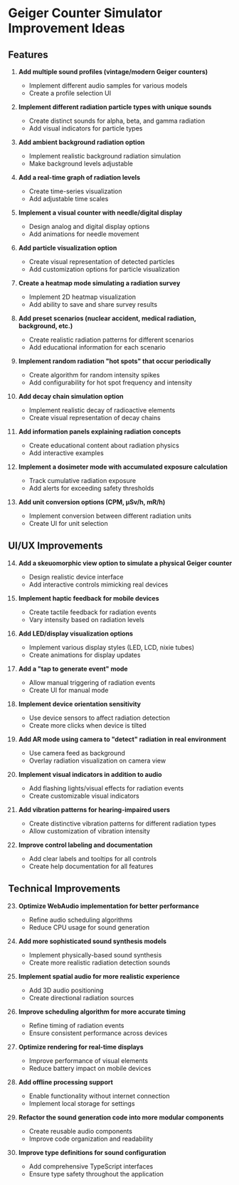 # Geiger Counter Simulator Improvement Ideas

## Features

1. **Add multiple sound profiles (vintage/modern Geiger counters)**
   - Implement different audio samples for various models
   - Create a profile selection UI

2. **Implement different radiation particle types with unique sounds**
   - Create distinct sounds for alpha, beta, and gamma radiation
   - Add visual indicators for particle types

3. **Add ambient background radiation option**
   - Implement realistic background radiation simulation
   - Make background levels adjustable

4. **Add a real-time graph of radiation levels**
   - Create time-series visualization
   - Add adjustable time scales

5. **Implement a visual counter with needle/digital display**
   - Design analog and digital display options
   - Add animations for needle movement

6. **Add particle visualization option**
   - Create visual representation of detected particles
   - Add customization options for particle visualization

7. **Create a heatmap mode simulating a radiation survey**
   - Implement 2D heatmap visualization
   - Add ability to save and share survey results

8. **Add preset scenarios (nuclear accident, medical radiation, background, etc.)**
   - Create realistic radiation patterns for different scenarios
   - Add educational information for each scenario

9. **Implement random radiation "hot spots" that occur periodically**
   - Create algorithm for random intensity spikes
   - Add configurability for hot spot frequency and intensity

10. **Add decay chain simulation option**
    - Implement realistic decay of radioactive elements
    - Create visual representation of decay chains

11. **Add information panels explaining radiation concepts**
    - Create educational content about radiation physics
    - Add interactive examples

12. **Implement a dosimeter mode with accumulated exposure calculation**
    - Track cumulative radiation exposure
    - Add alerts for exceeding safety thresholds

13. **Add unit conversion options (CPM, μSv/h, mR/h)**
    - Implement conversion between different radiation units
    - Create UI for unit selection

## UI/UX Improvements

14. **Add a skeuomorphic view option to simulate a physical Geiger counter**
    - Design realistic device interface
    - Add interactive controls mimicking real devices

15. **Implement haptic feedback for mobile devices**
    - Create tactile feedback for radiation events
    - Vary intensity based on radiation levels

16. **Add LED/display visualization options**
    - Implement various display styles (LED, LCD, nixie tubes)
    - Create animations for display updates

17. **Add a "tap to generate event" mode**
    - Allow manual triggering of radiation events
    - Create UI for manual mode

18. **Implement device orientation sensitivity**
    - Use device sensors to affect radiation detection
    - Create more clicks when device is tilted

19. **Add AR mode using camera to "detect" radiation in real environment**
    - Use camera feed as background
    - Overlay radiation visualization on camera view

20. **Implement visual indicators in addition to audio**
    - Add flashing lights/visual effects for radiation events
    - Create customizable visual indicators

21. **Add vibration patterns for hearing-impaired users**
    - Create distinctive vibration patterns for different radiation types
    - Allow customization of vibration intensity

22. **Improve control labeling and documentation**
    - Add clear labels and tooltips for all controls
    - Create help documentation for all features

## Technical Improvements

23. **Optimize WebAudio implementation for better performance**
    - Refine audio scheduling algorithms
    - Reduce CPU usage for sound generation

24. **Add more sophisticated sound synthesis models**
    - Implement physically-based sound synthesis
    - Create more realistic radiation detection sounds

25. **Implement spatial audio for more realistic experience**
    - Add 3D audio positioning
    - Create directional radiation sources

26. **Improve scheduling algorithm for more accurate timing**
    - Refine timing of radiation events
    - Ensure consistent performance across devices

27. **Optimize rendering for real-time displays**
    - Improve performance of visual elements
    - Reduce battery impact on mobile devices

28. **Add offline processing support**
    - Enable functionality without internet connection
    - Implement local storage for settings

29. **Refactor the sound generation code into more modular components**
    - Create reusable audio components
    - Improve code organization and readability

30. **Improve type definitions for sound configuration**
    - Add comprehensive TypeScript interfaces
    - Ensure type safety throughout the application 